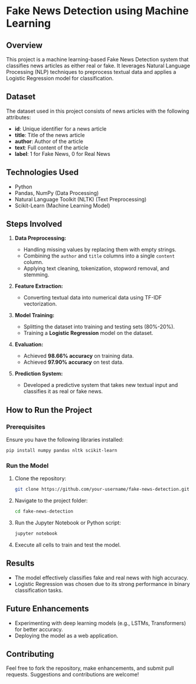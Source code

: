 # Fake News Detection using Machine Learning

## Overview
This project is a machine learning-based Fake News Detection system that classifies news articles as either real or fake. It leverages Natural Language Processing (NLP) techniques to preprocess textual data and applies a Logistic Regression model for classification.

## Dataset
The dataset used in this project consists of news articles with the following attributes:
- **id**: Unique identifier for a news article
- **title**: Title of the news article
- **author**: Author of the article
- **text**: Full content of the article
- **label**: 1 for Fake News, 0 for Real News

## Technologies Used
- Python
- Pandas, NumPy (Data Processing)
- Natural Language Toolkit (NLTK) (Text Preprocessing)
- Scikit-Learn (Machine Learning Model)

## Steps Involved
1. **Data Preprocessing:**
   - Handling missing values by replacing them with empty strings.
   - Combining the `author` and `title` columns into a single `content` column.
   - Applying text cleaning, tokenization, stopword removal, and stemming.

2. **Feature Extraction:**
   - Converting textual data into numerical data using TF-IDF vectorization.

3. **Model Training:**
   - Splitting the dataset into training and testing sets (80%-20%).
   - Training a **Logistic Regression** model on the dataset.

4. **Evaluation:**
   - Achieved **98.66% accuracy** on training data.
   - Achieved **97.90% accuracy** on test data.

5. **Prediction System:**
   - Developed a predictive system that takes new textual input and classifies it as real or fake news.

## How to Run the Project
### Prerequisites
Ensure you have the following libraries installed:
```bash
pip install numpy pandas nltk scikit-learn
```

### Run the Model
1. Clone the repository:
   ```bash
   git clone https://github.com/your-username/fake-news-detection.git
   ```
2. Navigate to the project folder:
   ```bash
   cd fake-news-detection
   ```
3. Run the Jupyter Notebook or Python script:
   ```bash
   jupyter notebook
   ```
4. Execute all cells to train and test the model.

## Results
- The model effectively classifies fake and real news with high accuracy.
- Logistic Regression was chosen due to its strong performance in binary classification tasks.

## Future Enhancements
- Experimenting with deep learning models (e.g., LSTMs, Transformers) for better accuracy.
- Deploying the model as a web application.

## Contributing
Feel free to fork the repository, make enhancements, and submit pull requests. Suggestions and contributions are welcome!

